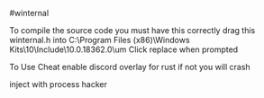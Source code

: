 #winternal 

To compile the source code you must have this correctly 
drag this winternal.h into  C:\Program Files (x86)\Windows Kits\10\Include\10.0.18362.0\um 
Click replace when prompted 

To Use Cheat enable discord overlay for rust if not you will crash

inject with process hacker 
